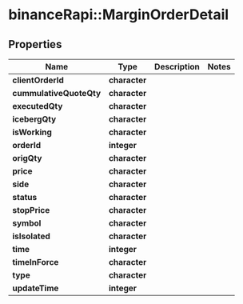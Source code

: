 # binanceRapi::MarginOrderDetail


## Properties
Name | Type | Description | Notes
------------ | ------------- | ------------- | -------------
**clientOrderId** | **character** |  | 
**cummulativeQuoteQty** | **character** |  | 
**executedQty** | **character** |  | 
**icebergQty** | **character** |  | 
**isWorking** | **character** |  | 
**orderId** | **integer** |  | 
**origQty** | **character** |  | 
**price** | **character** |  | 
**side** | **character** |  | 
**status** | **character** |  | 
**stopPrice** | **character** |  | 
**symbol** | **character** |  | 
**isIsolated** | **character** |  | 
**time** | **integer** |  | 
**timeInForce** | **character** |  | 
**type** | **character** |  | 
**updateTime** | **integer** |  | 


